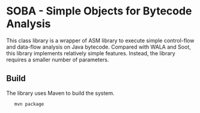 # SOBA - Simple Objects for Bytecode Analysis 

This class library is a wrapper of ASM library to execute simple control-flow and data-flow analysis on Java bytecode.
Compared with WALA and Soot, this library implements relatively simple features.  Instead, the library requires a smaller number of parameters.


## Build

The library uses Maven to build the system.

       mvn package
